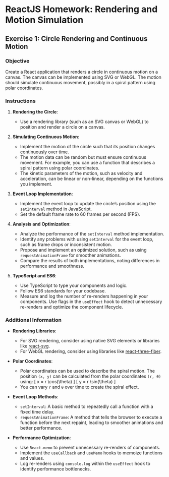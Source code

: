 # ReactJS Homework: Rendering and Motion Simulation

## Exercise 1: Circle Rendering and Continuous Motion

### Objective
Create a React application that renders a circle in continuous motion on a canvas. The canvas can be implemented using SVG or WebGL. The motion should simulate continuous movement, possibly in a spiral pattern using polar coordinates.

### Instructions

1. **Rendering the Circle**:
   - Use a rendering library (such as an SVG canvas or WebGL) to position and render a circle on a canvas.

2. **Simulating Continuous Motion**:
   - Implement the motion of the circle such that its position changes continuously over time.
   - The motion data can be random but must ensure continuous movement. For example, you can use a function that describes a spiral pattern using polar coordinates.
   - The kinetic parameters of the motion, such as velocity and acceleration, can be linear or non-linear, depending on the functions you implement.

3. **Event Loop Implementation**:
   - Implement the event loop to update the circle’s position using the `setInterval` method in JavaScript.
   - Set the default frame rate to 60 frames per second (FPS).

4. **Analysis and Optimization**:
   - Analyze the performance of the `setInterval` method implementation.
   - Identify any problems with using `setInterval` for the event loop, such as frame drops or inconsistent motion.
   - Propose and implement an optimized solution, such as using `requestAnimationFrame` for smoother animations.
   - Compare the results of both implementations, noting differences in performance and smoothness.

5. **TypeScript and ES6**:
   - Use TypeScript to type your components and logic.
   - Follow ES6 standards for your codebase.
   - Measure and log the number of re-renders happening in your components. Use flags in the `useEffect` hook to detect unnecessary re-renders and optimize the component lifecycle.

### Additional Information

- **Rendering Libraries**:
  - For SVG rendering, consider using native SVG elements or libraries like [react-svg](https://github.com/tanem/react-svg).
  - For WebGL rendering, consider using libraries like [react-three-fiber](https://github.com/pmndrs/react-three-fiber).

- **Polar Coordinates**:
  - Polar coordinates can be used to describe the spiral motion. The position `(x, y)` can be calculated from the polar coordinates `(r, θ)` using:
    \[
    x = r \cos(\theta)
    \]
    \[
    y = r \sin(\theta)
    \]
  - You can vary `r` and `θ` over time to create the spiral effect.

- **Event Loop Methods**:
  - `setInterval`: A basic method to repeatedly call a function with a fixed time delay.
  - `requestAnimationFrame`: A method that tells the browser to execute a function before the next repaint, leading to smoother animations and better performance.

- **Performance Optimization**:
  - Use `React.memo` to prevent unnecessary re-renders of components.
  - Implement the `useCallback` and `useMemo` hooks to memoize functions and values.
  - Log re-renders using `console.log` within the `useEffect` hook to identify performance bottlenecks.

